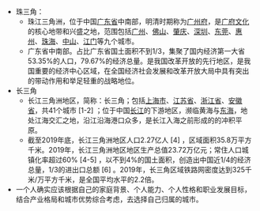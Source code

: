 

* 珠三角：
  * 珠江三角洲，位于中国[广东省](https://baike.baidu.com/item/广东省/132473)中南部，明清时期称为[广州府](https://baike.baidu.com/item/广州府/10702249)，是[广府文化](https://baike.baidu.com/item/广府文化/8534695)的核心地带和兴盛之地，范围包括[广州](https://baike.baidu.com/item/广州/72101)、[佛山](https://baike.baidu.com/item/佛山/200343)、[肇庆](https://baike.baidu.com/item/肇庆/212476)、[深圳](https://baike.baidu.com/item/深圳/140588)、[东莞](https://baike.baidu.com/item/东莞/495865)、[惠州](https://baike.baidu.com/item/惠州/1396484)、[珠海](https://baike.baidu.com/item/珠海/494773)、[中山](https://baike.baidu.com/item/中山/14352)、[江门](https://baike.baidu.com/item/江门/1291689)等九个城市。
  * 广东省中南部。占比广东省国土面积不到1/3，集聚了国内经济第一大省53.35%的人口，79.67%的经济总量。是我国改革开放的先行地区，是我国重要的经济中心区域，在全国经济社会发展和改革开放大局中具有突出的带动作用和举足轻重的战略地位。
* 长三角
  * 长江三角洲地区，简称：长三角；包括[上海市](https://baike.baidu.com/item/上海市/127743)、[江苏省](https://baike.baidu.com/item/江苏省/320938)、[浙江省](https://baike.baidu.com/item/浙江省/190275)、[安徽省](https://baike.baidu.com/item/安徽省/526353)，共41个城市 [1-2] ；位于中国[长江](https://baike.baidu.com/item/长江/388)的下游地区，濒临黄海与[东海](https://baike.baidu.com/item/东海/18322)，地处江海交汇之地，沿江沿海港口众多，是长江入海之前形成的的冲积平原。
  * 截至2019年底，长江三角洲地区人口2.27亿人 [4] ，区域面积35.8万平方千米。2019年，长江三角洲地区地区生产总值23.72万亿元；常住人口城镇化率超过60% [4-5] ，以不到4%的国土面积，创造出中国近1/4的经济总量，1/3的进出口总额 [6] 。2019年，长三角区域铁路网密度达到325千米/万平方千米，是全国平均水平的2.2倍。
* 一个人确实应该根据自己的家庭背景、个人能力、个人性格和职业发展目标，结合产业格局和城市优势综合考虑，去选择自己归属的城市。

